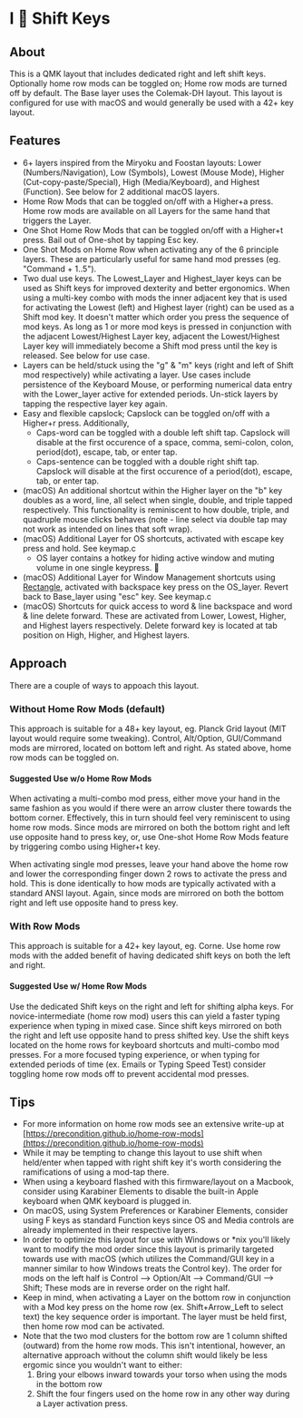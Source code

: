# I 🖤 Shift Keys

## About

This is a QMK layout that includes dedicated right and left shift keys. Optionally home row mods can be toggled on; Home row mods are turned off by default. The Base layer uses the Colemak-DH layout. This layout is configured for use with macOS and would generally be used with a 42+ key layout.

## Features

- 6+ layers inspired from the Miryoku and Foostan layouts: Lower (Numbers/Navigation), Low (Symbols), Lowest (Mouse Mode), Higher (Cut-copy-paste/Special), High (Media/Keyboard), and Highest (Function). See below for 2 additional macOS layers.
- Home Row Mods that can be toggled on/off with a Higher+a press. Home row mods are available on all Layers for the same hand that triggers the Layer.
- One Shot Home Row Mods that can be toggled on/off with a Higher+t press. Bail out of One-shot by tapping Esc key.
- One Shot Mods on Home Row when activating any of the 6 principle layers. These are particularly useful for same hand mod presses (eg. "Command + 1..5"). 
- Two dual use keys. The Lowest_Layer and Highest_layer keys can be used as Shift keys for improved dexterity and better ergonomics. When using a multi-key combo with mods the inner adjacent key that is used for activating the Lowest (left) and Highest layer (right) can be used as a Shift mod key. It doesn't matter which order you press the sequence of mod keys. As long as 1 or more mod keys is pressed in conjunction with the adjacent Lowest/Highest Layer key, adjacent the Lowest/Highest Layer key will immediately become a Shift mod press until the key is released. See below for use case.
- Layers can be held/stuck using the "g" & "m" keys (right and left of Shift mod respectively) while activating a layer. Use cases include persistence of the Keyboard Mouse, or performing numerical data entry with the Lower_layer active for extended periods. Un-stick layers by tapping the respective layer key again.
- Easy and flexible capslock; Capslock can be toggled on/off with a Higher+r press. Additionally,
  - Caps-word can be toggled with a double left shift tap. Capslock will disable at the first occurence of a space, comma, semi-colon, colon, period(dot), escape, tab, or enter tap.
  - Caps-sentence can be toggled with a double right shift tap. Capslock will disable at the first occurence of a period(dot), escape, tab, or enter tap.
- (macOS) An additional shortcut within the Higher layer on the "b" key doubles as a word, line, all select when single, double, and triple tapped respectively. This functionality is reminiscent to how double, triple, and quadruple mouse clicks behaves (note - line select via double tap may not work as intended on lines that soft wrap).
- (macOS) Additional Layer for OS shortcuts, activated with escape key press and hold. See keymap.c
  - OS layer contains a hotkey for hiding active window and muting volume in one single keypress. 💍
- (macOS) Additional Layer for Window Management shortcuts using [Rectangle](https://rectangleapp.com/), activated with backspace key press on the OS_layer. Revert back to Base_layer using "esc" key. See keymap.c
- (macOS) Shortcuts for quick access to word & line backspace and word & line delete forward. These are activated from Lower, Lowest, Higher, and Highest layers respectively. Delete forward key is located at tab position on High, Higher, and Highest layers.

## Approach

There are a couple of ways to appoach this layout.

### Without Home Row Mods (default)

This approach is suitable for a 48+ key layout, eg. Planck Grid layout (MIT layout would require some tweaking). Control, Alt/Option, GUI/Command mods are mirrored, located on bottom left and right. As stated above, home row mods can be toggled on.

#### Suggested Use w/o Home Row Mods

When activating a multi-combo mod press, either move your hand in the same fashion as you would if there were an arrow cluster there towards the bottom corner. Effectively, this in turn should feel very reminiscent to using home row mods. Since mods are mirrored on both the bottom right and left use opposite hand to press key, or, use One-shot Home Row Mods feature by triggering combo using Higher+t key.

When activating single mod presses, leave your hand above the home row and lower the corresponding finger down 2 rows to activate the press and hold. This is done identically to how mods are typically activated with a standard ANSI layout. Again, since mods are mirrored on both the bottom right and left use opposite hand to press key.

### With Row Mods

This approach is suitable for a 42+ key layout, eg. Corne. Use home row mods with the added benefit of having dedicated shift keys on both the left and right.

#### Suggested Use w/ Home Row Mods

Use the dedicated Shift keys on the right and left for shifting alpha keys. For novice-intermediate (home row mod) users this can yield a faster typing experience when typing in mixed case. Since shift keys mirrored on both the right and left use opposite hand to press shifted key. Use the shift keys located on the home rows for keyboard shortcuts and multi-combo mod presses. For a more focused typing experience, or when typing for extended periods of time (ex. Emails or Typing Speed Test) consider toggling home row mods off to prevent accidental mod presses.

## Tips

- For more information on home row mods see an extensive write-up at [https://precondition.github.io/home-row-mods](https://precondition.github.io/home-row-mods)
- While it may be tempting to change this layout to use shift when held/enter when tapped with right shift key it's worth considering the ramifications of using a mod-tap there.
- When using a keyboard flashed with this firmware/layout on a Macbook, consider using Karabiner Elements to disable the built-in Apple keyboard when QMK keyboard is plugged in.
- On macOS, using System Preferences or Karabiner Elements, consider using F keys as standard Function keys since OS and Media controls are already implemented in their respective layers.
- In order to optimize this layout for use with Windows or *nix you'll likely want to modify the mod order since this layout is primarily targeted towards use with macOS (which utilizes the Command/GUI key in a manner similar to how Windows treats the Control key). The order for mods on the left half is Control --> Option/Alt --> Command/GUI --> Shift; These mods are in reverse order on the right half.
- Keep in mind, when activating a Layer on the bottom row in conjunction with a Mod key press on the home row (ex. Shift+Arrow_Left to select text) the key sequence order is important. The layer must be held first, then home row mod can be activated.
- Note that the two mod clusters for the bottom row are 1 column shifted (outward) from the home row mods. This isn't intentional, however, an alternative approach without the column shift would likely be less ergomic since you wouldn't want to either:
    1. Bring your elbows inward towards your torso when using the mods in the bottom row
    2. Shift the four fingers used on the home row in any other way during a Layer activation press.

